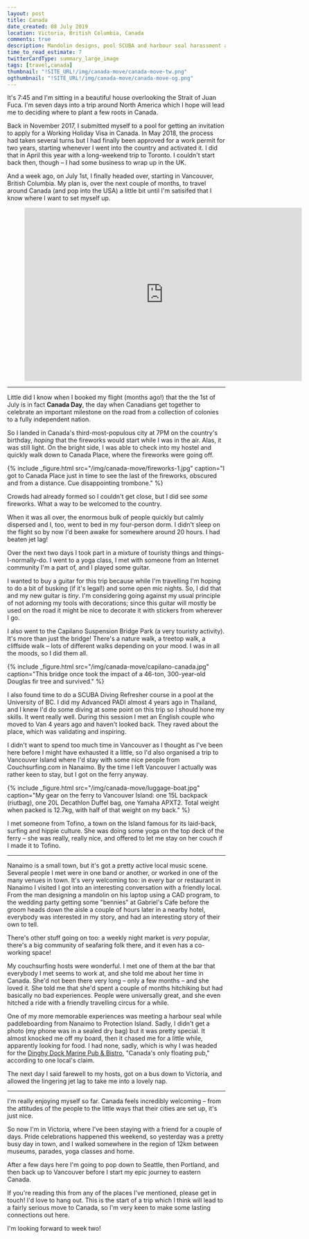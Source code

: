 ```yaml
---
layout: post
title: Canada
date_created: 08 July 2019
location: Victoria, British Columbia, Canada
comments: true
description: Mandolin designs, pool SCUBA and harbour seal harassment abound.
time_to_read_estimate: 7
twitterCardType: summary_large_image
tags: [travel,canada]
thumbnail: "!SITE_URL!/img/canada-move/canada-move-tw.png"
ogthumbnail: "!SITE_URL!/img/canada-move/canada-move-og.png"
---
```


It's 7:45 and I'm sitting in a beautiful house overlooking the Strait of Juan Fuca. I'm seven days into a trip around North America which I hope will lead me to deciding where to plant a few roots in Canada.

Back in November 2017, I submitted myself to a pool for getting an invitation to apply for a Working Holiday Visa in Canada. In May 2018, the process had taken several turns but I had finally been approved for a work permit for two years, starting whenever I went into the country and activated it. I did that in April this year with a long-weekend trip to Toronto. I couldn't start back then, though – I had some business to wrap up in the UK.

And a week ago, on July 1st, I finally headed over, starting in Vancouver, British Columbia. My plan is, over the next couple of months, to travel around Canada (and pop into the USA) a little bit until I'm satisifed that I know where I want to set myself up.

<figure class="center">
	<iframe id="route-map" style="border:none" src="https://www.google.com/maps/d/u/0/embed?mid=1jW0qnDC1W-CUedB8bzY7E5G00jOvrHZM" width="640" height="400"></iframe>
	<script type="text/javascript">
		try {
			var h = Math.min(document.documentElement.clientHeight, window.innerHeight || 0);
			h = Math.round(h * 0.7);
			var mapFrame = document.getElementById('route-map');
			if (isNaN(h)) {
				throw new Error('Height is not a number');
			}
			mapFrame.height = h;
			mapFrame.src = 'https://www.google.com/maps/d/u/0/embed?mid=1jW0qnDC1W-CUedB8bzY7E5G00jOvrHZM';
		} catch (e) {
			console.log("Oops! Couldn't set the map height, oh well")
			console.warn(e);
		}
	</script>
</figure>

---

Little did I know when I booked my flight (months ago!) that the the 1st of July is in fact **Canada Day**, the day when Canadians get together to celebrate an important milestone on the road from a collection of colonies to a fully independent nation.

So I landed in Canada's third-most-populous city at 7PM on the country's birthday, _hoping_ that the fireworks would start while I was in the air. Alas, it was still light. On the bright side, I was able to check into my hostel and quickly walk down to Canada Place, where the fireworks were going off.

{% include _figure.html src="/img/canada-move/fireworks-1.jpg" caption="I got to Canada Place just in time to see the last of the fireworks, obscured and from a distance. Cue disappointing trombone." %}

Crowds had already formed so I couldn't get close, but I did see _some_ fireworks. What a way to be welcomed to the country.

When it was all over, the enormous bulk of people quickly but calmly dispersed and I, too, went to bed in my four-person dorm. I didn't sleep on the flight so by now I'd been awake for somewhere around 20 hours. I had beaten jet lag!

Over the next two days I took part in a mixture of touristy things and things-I-normally-do. I went to a yoga class, I met with someone from an Internet community I'm a part of, and I played some guitar.

I wanted to buy a guitar for this trip because while I'm travelling I'm hoping to do a bit of busking (if it's legal!) and some open mic nights. So, I did that and my new guitar is _tiny_. I'm considering going against my usual principle of not adorning my tools with decorations; since this guitar will mostly be used on the road it might be nice to decorate it with stickers from wherever I go.

I also went to the Capilano Suspension Bridge Park (a very touristy activity). It's more than just the bridge! There's a nature walk, a treetop walk, a cliffside walk – lots of different walks depending on your mood. I was in all the moods, so I did them all.

{% include _figure.html src="/img/canada-move/capilano-canada.jpg" caption="This bridge once took the impact of a 46-ton, 300-year-old Douglas fir tree and survived." %}

I also found time to do a SCUBA Diving Refresher course in a pool at the University of BC. I did my Advanced PADI almost 4 years ago in Thailand, and I knew I'd do some diving at some point on this trip so I should hone my skills. It went really well. During this session I met an English couple who moved to Van 4 years ago and haven't looked back. They raved about the place, which was validating and inspiring.

I didn't want to spend too much time in Vancouver as I thought as I've been here before I might have exhausted it a little, so I'd also organised a trip to Vancouver Island where I'd stay with some nice people from Couchsurfing.com in Nanaimo. By the time I left Vancouver I actually was rather keen to stay, but I got on the ferry anyway.

{% include _figure.html src="/img/canada-move/luggage-boat.jpg" caption="My gear on the ferry to Vancouver Island: one 15L backpack (riutbag), one 20L Decathlon Duffel bag, one Yamaha APXT2. Total weight when packed is 12.7kg, with half of that weight on my back." %}

I met someone from Tofino, a town on the Island famous for its laid-back, surfing and hippie culture. She was doing some yoga on the top deck of the ferry – she was really, really nice, and offered to let me stay on her couch if I made it to Tofino.

---

Nanaimo is a small town, but it's got a pretty active local music scene. Several people I met were in one band or another, or worked in one of the many venues in town. It's very welcoming too: in every bar or restaurant in Nanaimo I visited I got into an interesting conversation with a friendly local. From the man designing a mandolin on his laptop using a CAD program, to the wedding party getting some "bennies" at Gabriel's Cafe before the groom heads down the aisle a couple of hours later in a nearby hotel, everybody was interested in my story, and had an interesting story of their own to tell.

There's other stuff going on too: a weekly night market is _very_ popular, there's a big community of seafaring folk there, and it even has a co-working space!

My couchsurfing hosts were wonderful. I met one of them at the bar that everybody I met seems to work at, and she told me about her time in Canada. She'd not been there very long – only a few months – and she loved it. She told me that she'd spent a couple of months hitchiking but had basically no bad experiences. People were universally great, and she even hitched a ride with a friendly travelling circus for a while.

One of my more memorable experiences was meeting a harbour seal while paddleboarding from Nanaimo to Protection Island. Sadly, I didn't get a photo (my phone was in a sealed dry bag) but it was pretty special. It almost knocked me off my board, then it chased me for a little while, apparently looking for food. I had none, sadly, which is why I was headed for the [Dinghy Dock Marine Pub & Bistro](https://www.instagram.com/p/BzjHHalpb-o/), "Canada's only floating pub," according to one local's claim.

The next day I said farewell to my hosts, got on a bus down to Victoria, and allowed the lingering jet lag to take me into a lovely nap.

---

I'm really enjoying myself so far. Canada feels incredibly welcoming – from the attitudes of the people to the little ways that their cities are set up, it's just nice.

So now I'm in Victoria, where I've been staying with a friend for a couple of days. Pride celebrations happened this weekend, so yesterday was a pretty busy day in town, and I walked somewhere in the region of 12km between museums, parades, yoga classes and home.

After a few days here I'm going to pop down to Seattle, then Portland, and then back up to Vancouver before I start my epic journey to eastern Canada.

If you're reading this from any of the places I've mentioned, please get in touch! I'd love to hang out. This is the start of a trip which I think will lead to a fairly serious move to Canada, so I'm very keen to make some lasting connections out here.

I'm looking forward to week two!
